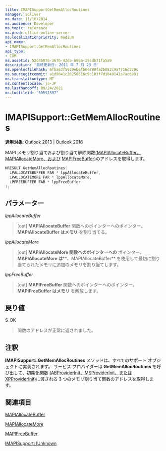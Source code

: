 ```yaml
---
title: IMAPISupportGetMemAllocRoutines
manager: soliver
ms.date: 11/16/2014
ms.audience: Developer
ms.topic: reference
ms.prod: office-online-server
ms.localizationpriority: medium
api_name:
- IMAPISupport.GetMemAllocRoutines
api_type:
- COM
ms.assetid: 52d45876-367b-42da-b99a-29cdb71fa5a9
description: '最終更新日: 2011 年 7 月 23 日'
ms.openlocfilehash: 6fba63f5939eb6fb6e789fa2b083c9a7716c528c
ms.sourcegitcommit: a1d9041c20256616c9c183f7d1049142a7ac6991
ms.translationtype: MT
ms.contentlocale: ja-JP
ms.lasthandoff: 09/24/2021
ms.locfileid: "59592397"
---
```

# <a name="imapisupportgetmemallocroutines"></a>IMAPISupport::GetMemAllocRoutines

  
  
**適用対象**: Outlook 2013 | Outlook 2016 
  
MAPI メモリ割り当ておよび割り当て解除関数[(MAPIAllocateBuffer、MAPIAllocateMore、および](mapiallocatemore.md) [MAPIFreeBuffer)](mapifreebuffer.md)のアドレスを取得します。[](mapiallocatebuffer.md)
  
```cpp
HRESULT GetMemAllocRoutines(
  LPALLOCATEBUFFER FAR * lppAllocateBuffer,
  LPALLOCATEMORE FAR * lppAllocateMore,
  LPFREEBUFFER FAR * lppFreeBuffer
);
```

## <a name="parameters"></a>パラメーター

 _lppAllocateBuffer_
  
> [out] **MAPIAllocateBuffer** 関数へのポインターへのポインター。 **MAPIAllocateBuffer はメモリ** を割り当てる。 
    
 _lppAllocateMore_
  
> [out] **MAPIAllocateMore 関数へのポインターへの** ポインター。 **MAPIAllocateMore は****、MAPIAllocateBuffer** を使用して最初に割り当てられたメモリに追加のメモリを割り当てします。
    
 _lppFreeBuffer_
  
> [out] **MAPIFreeBuffer** 関数へのポインターへのポインター。 **MAPIFreeBuffer はメモリ** を解放します。 
    
## <a name="return-value"></a>戻り値

S_OK 
  
> 関数のアドレスが正常に返されました。
    
## <a name="remarks"></a>注釈

**IMAPISupport::GetMemAllocRoutines** メソッドは、すべてのサポート オブジェクトに実装されます。 サービス プロバイダーは **GetMemAllocRoutines** を呼び出して、初期化関数 [(ABProviderInit、MSProviderInit、](abproviderinit.md)[または XPProviderInit)](xpproviderinit.md)に渡される 3 つのメモリ割り当て関数のアドレスを取得します。 [](msproviderinit.md) 
  
## <a name="see-also"></a>関連項目



[MAPIAllocateBuffer](mapiallocatebuffer.md)
  
[MAPIAllocateMore](mapiallocatemore.md)
  
[MAPIFreeBuffer](mapifreebuffer.md)
  
[IMAPISupport: IUnknown](imapisupportiunknown.md)


